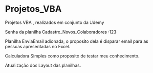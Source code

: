 # Projetos_VBA
Projetos VBA , realizados em conjunto da Udemy

Senha da planilha Cadastro_Novos_Colaboradores :123

Planilha EnviaEmail adionada, o proposito dela é disparar email para as pessoas apresentadas no Excel.

Calculadora Simples como proposito de testar meu conhecimento.

Atualização dos Layout das planilhas.